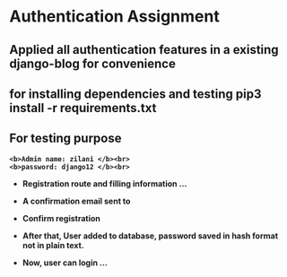 # Authentication Assignment

## Applied all authentication features in a existing django-blog for convenience

## for installing dependencies and testing <b>pip3 install -r requirements.txt

## For testing purpose <br>
    <b>Admin name: zilani </b><br>
    <b>password: django12 </b><br>


* Registration route and filling information ...


* A confirmation email sent to

* Confirm registration

* After that, User added to database, password saved in hash format not in plain text.

* Now, user can login ...

